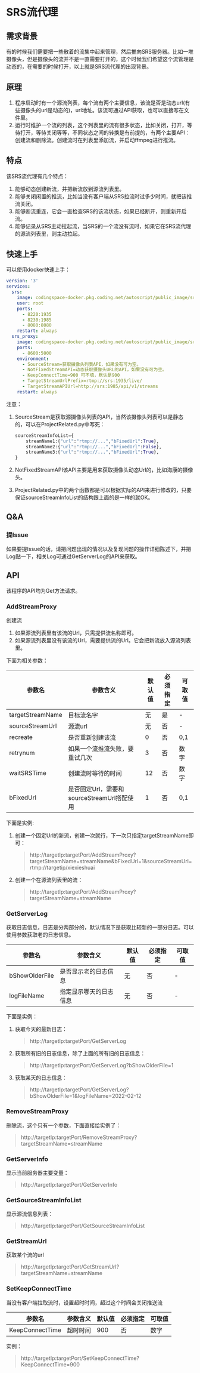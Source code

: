 # SRS流代理

## 需求背景

有的时候我们需要把一些散着的流集中起来管理，然后推向SRS服务器。比如一堆摄像头，但是摄像头的流并不是一直需要打开的，这个时候我们希望这个流管理是动态的，在需要的时候打开，以上就是SRS流代理的出现背景。

## 原理

1. 程序启动时有一个源流列表，每个流有两个主要信息，该流是否是动态url(有些摄像头的url是动态的)，url地址。该流可通过API获取，也可以直接写在文件里。
2. 运行时维护一个流的列表，这个列表里的流有很多状态，比如关闭，打开，等待打开，等待关闭等等，不同状态之间的转换是有前提的，有两个主要API：创建流和删除流。创建流时在列表里添加流，并启动ffmpeg进行推流。

## 特点

该SRS流代理有几个特点：

1. 能够动态创建新流，并把新流放到源流列表里。
2. 能够关闭闲置的推流，比如当没有客户端从SRS拉流时过多少时间，就把该推流关闭。
3. 能够断流重连，它会一直检查SRS的该流状态，如果已经断开，则重新开启流。
4. 能够记录从SRS主动拉起流，当SRS的一个流没有流时，如果它在SRS流代理的源流列表里，则主动拉起。

## 快速上手

可以使用docker快速上手：

```yml
version: '3'
services:
  srs:
    image: codingspace-docker.pkg.coding.net/autoscript/public_image/srs
    user: root
    ports:
      - 8220:1935
      - 8230:1985
      - 8080:8080
    restart: always
  srs_proxy:
    image: codingspace-docker.pkg.coding.net/autoscript/public_image/srsproxy
    ports:
      - 8600:5000
    environment:
      - SourceStream=获取摄像头列表API，如果没有可为空。
      - NotFixedStreamAPI=动态获取摄像头URL的API，如果没有可为空。
      - KeepConnectTime=900 可不填，默认是900
      - TargetStreamUrlPrefix=rtmp://srs:1935/live/
      - TargetStreamAPIUrl=http://srs:1985/api/v1/streams
    restart: always
```

注意：

1. SourceStream是获取源摄像头列表的API，当然该摄像头列表可以是静态的，可以在ProjectRelated.py中写死：

   ```python
   sourceStreamInfoList={
       streamName1:{"url":"rtmp://...","bFixedUrl":True},
       streamName2:{"url":"rtmp://...","bFixedUrl":False},
       streamName3:{"url":"rtmp://...","bFixedUrl":True},
   }
   ```

2. NotFixedStreamAPI该API主要是用来获取摄像头动态Url的，比如海康的摄像头。
3. ProjectRelated.py中的两个函数都是可以根据实际的API来进行修改的，只要保证sourceStreamInfoList的结构跟上面的是一样的就OK。

## Q&A

### 提Issue

如果要提Issue的话，请把问题出现的情况以及复现问题的操作详细陈述下，并把Log贴一下，相关Log可通过GetServerLog的API来获取。

## API

该程序的API均为Get方法请求。

### AddStreamProxy

创建流

1. 如果源流列表里有该流的Url，只需提供流名称即可。
2. 如果源流列表里没有该流的Url，需要提供流的Url。它会把新流放入源流列表里。

下面为相关参数：

参数名 | 参数含义 | 默认值 | 必须指定 | 可取值
--- | --- | --- | --- | ---
targetStreamName | 目标流名字 | 无 | 是 | -
sourceStreamUrl | 源流url | 无 | 否 | -
recreate | 是否重新创建该流 | 0 | 否 | 0,1
retrynum | 如果一个流推流失败，要重试几次 | 3 | 否 | 数字
waitSRSTime | 创建流时等待的时间 | 12 | 否 | 数字
bFixedUrl | 是否固定Url，需要和sourceStreamUrl搭配使用 | 1 | 否 | 0,1

下面是实例:

1. 创建一个固定Url的新流，创建一次就行，下一次只指定targetStreamName即可：

    > http://targetIp:targetPort/AddStreamProxy?targetStreamName=streamName&bFixedUrl=1&sourceStreamUrl=rtmp://targetip/xiexieshuai

2. 创建一个在源流列表里的流：

    > http://targetIp:targetPort/AddStreamProxy?targetStreamName=streamName  

### GetServerLog

获取日志信息，日志是分两部分的，默认情况下是获取比较新的一部分日志。可以使用参数获取老的日志信息。

参数名 | 参数含义 | 默认值 | 必须指定 | 可取值
--- | --- | --- | --- | ---
bShowOlderFile | 是否显示老的日志信息 | 无 | 否 | -
logFileName | 指定显示哪天的日志信息 | 无 | 否 | -

下面是实例：

1. 获取今天的最新日志：

    > http://targetIp:targetPort/GetServerLog

2. 获取所有旧的日志信息，除了上面的所有旧的日志信息：

    > http://targetIp:targetPort/GetServerLog?bShowOlderFile=1

3. 获取某天的日志信息：

    > http://targetIp:targetPort/GetServerLog?bShowOlderFile=1&logFileName=2022-02-12

### RemoveStreamProxy

删除流，这个只有一个参数，下面直接给实例了：

> http://targetIp:targetPort/RemoveStreamProxy?targetStreamName=streamName

### GetServerInfo

显示当前服务器主要变量：

> http://targetIp:targetPort/GetServerInfo

### GetSourceStreamInfoList

显示源流信息列表：

> http://targetIp:targetPort/GetSourceStreamInfoList

### GetStreamUrl

获取某个流的url

> http://targetIp:targetPort/GetStreamUrl?targetStreamName=streamName

### SetKeepConnectTime

当没有客户端拉取流时，设置超时时间，超过这个时间会关闭推送流

参数名 | 参数含义 | 默认值 | 必须指定 | 可取值
--- | --- | --- | --- | ---
KeepConnectTime | 超时时间 | 900 | 否 | 数字

实例：

> http://targetIp:targetPort/SetKeepConnectTime?KeepConnectTime=900
